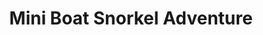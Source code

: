 ---
order: 59
image: "https://cdn.filestackcontent.com/xzZVhoF4QHOlQb4LCURY/convert?cache=true&compress=true&quality=90&format=webp&w=1000&fit=max"
title:  Mini Boat Snorkel Adventure
infose: Starting at $190.00 • Snorkel & Drive your own Speed Boat!
link: "https://fareharbor.com/embeds/book/kayakingpuertorico/items/3729/calendar/2025/10/?asn=fhdn&asn-ref=turisteandoenpuertorico&ref=turisteandoenpuertorico&marketplace=yes&flow=no&full-items=yes"
---